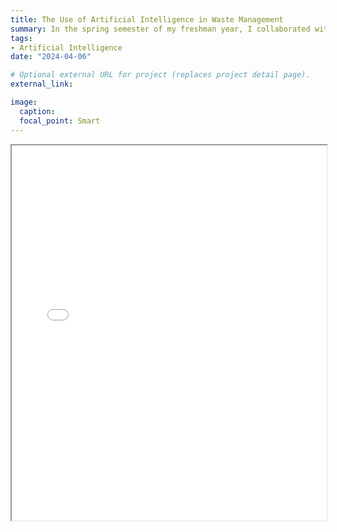 ```yaml
---
title: The Use of Artificial Intelligence in Waste Management
summary: In the spring semester of my freshman year, I collaborated with two of my peers on a paper regarding the usage of artificial intelligence in waste management. We presented this paper in a conference dedicated to first year engineering students. 
tags:
- Artificial Intelligence
date: "2024-04-06"

# Optional external URL for project (replaces project detail page).
external_link: 

image:
  caption: 
  focal_point: Smart
---
```


<style>
  .full-page-iframe {
    width: 100%;
    height: calc(100vh - 100px); /* Adjust as needed for your header/footer */
    border: none;
  }
</style>

<iframe src="/pdf/162_Revision_Bosilovich_Dani_Nowatzki_2024.pdf" width="100%" height="600px">
</iframe>